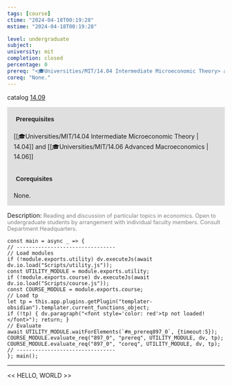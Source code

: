 ```yaml
---
tags: [course]
ctime: "2024-04-18T00:19:28"
mstime: "2024-04-18T00:19:28"

level: undergraduate
subject: 
university: mit
completion: closed
percentage: 0
prereq: "<🎓Universities/MIT/14.04 Intermediate Microeconomic Theory> and <🎓Universities/MIT/14.06 Advanced Macroeconomics>"
coreq: "None."
---
```


catalog [14.09](http://student.mit.edu/catalog/m14a.html#14.09)

<span style="display: block; padding: 15px; background-color: rgb(100, 100, 100, 0.2);"><font id="m_prereq897_0" style="display: block; font-family: Arial, sans-serif; font-weight: bold; padding: 5px">Prerequisites</font><br><span id="prereq897_0">[[🎓Universities/MIT/14.04 Intermediate Microeconomic Theory | 14.04]] and [[🎓Universities/MIT/14.06 Advanced Macroeconomics | 14.06]]</span></span>
<span style="display: block; padding: 15px; background-color: rgb(100, 100, 100, 0.2);"><font id="m_coreq897_0" style="display: block; font-family: Arial, sans-serif; font-weight: bold; padding: 5px">Corequisites</font><br><span id="coreq897_0">None.</span></span>

<font style="">Description:</font>
<font style="color: grey; font-size: 0.8rem;">Reading and discussion of particular topics in economics. Open to undergraduate students by arrangement with individual faculty members. Consult Department Headquarters.</font>

```dataviewjs
const main = async _ => {
// --------------------------------
// Load modules
if (!module.exports.utility) dv.executeJs(await dv.io.load("Scripts/utility.js"));
const UTILITY_MODULE = module.exports.utility;
if (!module.exports.course) dv.executeJs(await dv.io.load("Scripts/course.js"));
const COURSE_MODULE = module.exports.course;
// Load tp
let tp = this.app.plugins.getPlugin("templater-obsidian").templater.current_functions_object;
if (!tp) { dv.paragraph("<font style='color: red'>tp not loaded!</font>"); return; }
// Evaluate
await UTILITY_MODULE.waitForElements(`#m_prereq897_0`, {timeout:5});
COURSE_MODULE.evaluate_req("897_0", "prereq", UTILITY_MODULE, dv, tp);
COURSE_MODULE.evaluate_req("897_0", "coreq", UTILITY_MODULE, dv, tp);
// --------------------------------
}; main();
```

---

<< HELLO, WORLD >>

